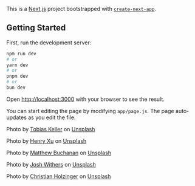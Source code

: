 This is a [Next.js](https://nextjs.org/) project bootstrapped with [`create-next-app`](https://github.com/vercel/next.js/tree/canary/packages/create-next-app).

## Getting Started

First, run the development server:

```bash
npm run dev
# or
yarn dev
# or
pnpm dev
# or
bun dev
```

Open [http://localhost:3000](http://localhost:3000) with your browser to see the result.

You can start editing the page by modifying `app/page.js`. The page auto-updates as you edit the file.

Photo by <a href="https://unsplash.com/@tokeller?utm_content=creditCopyText&utm_medium=referral&utm_source=unsplash">Tobias Keller</a> on <a href="https://unsplash.com/photos/landscape-photography-of-lake-and-mountain-73F4pKoUkM0?utm_content=creditCopyText&utm_medium=referral&utm_source=unsplash">Unsplash</a>

Photo by <a href="https://unsplash.com/@henry2cute?utm_content=creditCopyText&utm_medium=referral&utm_source=unsplash">Henry Xu</a> on <a href="https://unsplash.com/photos/brown-house-with-moss-X-eekRFSieM?utm_content=creditCopyText&utm_medium=referral&utm_source=unsplash">Unsplash</a>

Photo by <a href="https://unsplash.com/@mthwbchn?utm_content=creditCopyText&utm_medium=referral&utm_source=unsplash">Matthew Buchanan</a> on <a href="https://unsplash.com/photos/mountains-under-cloudy-sky-during-daytime-g-0dp2ycCw0?utm_content=creditCopyText&utm_medium=referral&utm_source=unsplash">Unsplash</a>

Photo by <a href="https://unsplash.com/@joshwithers?utm_content=creditCopyText&utm_medium=referral&utm_source=unsplash">Josh Withers</a> on <a href="https://unsplash.com/photos/body-of-water-between-two-mountains-UnKqaCtnHwE?utm_content=creditCopyText&utm_medium=referral&utm_source=unsplash">Unsplash</a>

Photo by <a href="https://unsplash.com/@pixelatelier?utm_content=creditCopyText&utm_medium=referral&utm_source=unsplash">Christian Holzinger</a> on <a href="https://unsplash.com/photos/snow-covered-mountain-under-orange-and-blue-sky-V_ikwGP-47c?utm_content=creditCopyText&utm_medium=referral&utm_source=unsplash">Unsplash</a>

